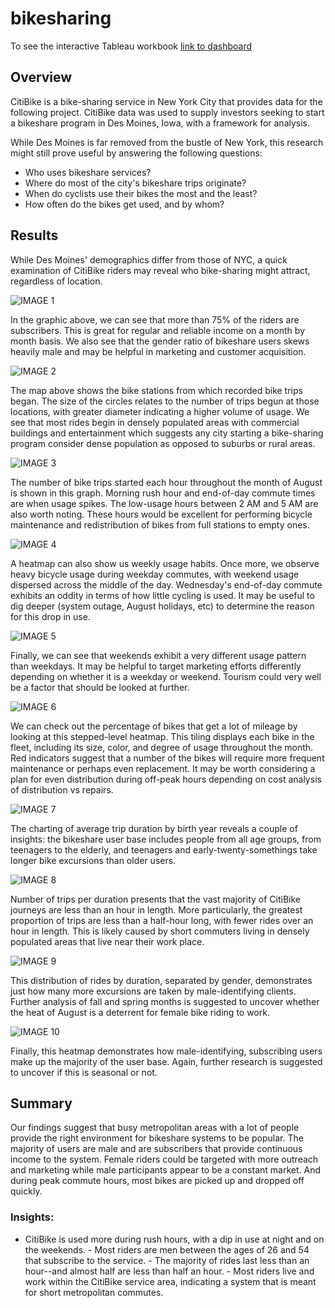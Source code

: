 # bikesharing

To see the interactive Tableau workbook [link to dashboard](https://public.tableau.com/app/profile/damien.franco/viz/NYCCitiBikeAnalysis_16447248805250/NYCCitiBikeAnalysis)


## Overview
CitiBike is a bike-sharing service in New York City that provides data for the following project. CitiBike data was used to supply investors seeking to start a bikeshare program in Des Moines, Iowa, with a framework for analysis.

While Des Moines is far removed from the bustle of New York, this research might still prove useful by answering the following questions:

- Who uses bikeshare services?
- Where do most of the city's bikeshare trips originate?
- When do cyclists use their bikes the most and the least?
- How often do the bikes get used, and by whom?


## Results

While Des Moines' demographics differ from those of NYC, a quick examination of CitiBike riders may reveal who bike-sharing might attract, regardless of location.

![IMAGE 1](images/nyc_citibike_01.png)

In the graphic above, we can see that more than 75% of the riders are subscribers. This is great for regular and reliable income on a month by month basis. We also see that the gender ratio of bikeshare users skews heavily male and may be helpful in marketing and customer acquisition.

![IMAGE 2](images/nyc_citibike_02.png)

The map above shows the bike stations from which recorded bike trips began. The size of the circles relates to the number of trips begun at those locations, with greater diameter indicating a higher volume of usage. We see that most rides begin in densely populated areas with commercial buildings and entertainment which suggests any city starting a bike-sharing program consider dense population as opposed to suburbs or rural areas.

![IMAGE 3](images/nyc_citibike_03.png)

The number of bike trips started each hour throughout the month of August is shown in this graph. Morning rush hour and end-of-day commute times are when usage spikes. The low-usage hours between 2 AM and 5 AM are also worth noting. These hours would be excellent for performing bicycle maintenance and redistribution of bikes from full stations to empty ones.

![IMAGE 4](images/nyc_citibike_04.png)

A heatmap can also show us weekly usage habits. Once more, we observe heavy bicycle usage during weekday commutes, with weekend usage dispersed across the middle of the day. Wednesday's end-of-day commute exhibits an oddity in terms of how little cycling is used. It may be useful to dig deeper (system outage, August holidays, etc) to determine the reason for this drop in use.

![IMAGE 5](images/nyc_citibike_05.png)

Finally, we can see that weekends exhibit a very different usage pattern than weekdays. It may be helpful to target marketing efforts differently depending on whether it is a weekday or weekend. Tourism could very well be a factor that should be looked at further.

![IMAGE 6](images/nyc_citibike_06.png)

We can check out the percentage of bikes that get a lot of mileage by looking at this stepped-level heatmap. This tiling displays each bike in the fleet, including its size, color, and degree of usage throughout the month. Red indicators suggest that a number of the bikes will require more frequent maintenance or perhaps even replacement. It may be worth considering a plan for even distribution during off-peak hours depending on cost analysis of distribution vs repairs.

![IMAGE 7](images/nyc_citibike_07.png)

The charting of average trip duration by birth year reveals a couple of insights: the bikeshare user base includes people from all age groups, from teenagers to the elderly, and teenagers and early-twenty-somethings take longer bike excursions than older users.

![IMAGE 8](images/nyc_citibike_08.png)

Number of trips per duration presents that the vast majority of CitiBike journeys are less than an hour in length. More particularly, the greatest proportion of trips are less than a half-hour long, with fewer rides over an hour in length. This is likely caused by short commuters living in densely populated areas that live near their work place.

![IMAGE 9](images/nyc_citibike_09.png)

This distribution of rides by duration, separated by gender, demonstrates just how many more excursions are taken by male-identifying clients. Further analysis of fall and spring months is suggested to uncover whether the heat of August is a deterrent for female bike riding to work.

![IMAGE 10](images/nyc_citibike_10.png)

Finally, this heatmap demonstrates how male-identifying, subscribing users make up the majority of the user base. Again, further research is suggested to uncover if this is seasonal or not.

## Summary

Our findings suggest that busy metropolitan areas with a lot of people provide the right environment for bikeshare systems to be popular. The majority of users are male and are subscribers that provide continuous income to the system. Female riders could be targeted with more outreach and marketing while male participants appear to be a constant market. And during peak commute hours, most bikes are picked up and dropped off quickly.

### Insights:

- CitiBike is used more during rush hours, with a dip in use at night and on the weekends.  - Most riders are men between the ages of 26 and 54 that subscribe to the service.  - The majority of rides last less than an hour--and almost half are less than half an hour.  - Most riders live and work within the CitiBike service area, indicating a system that is meant for short metropolitan commutes.